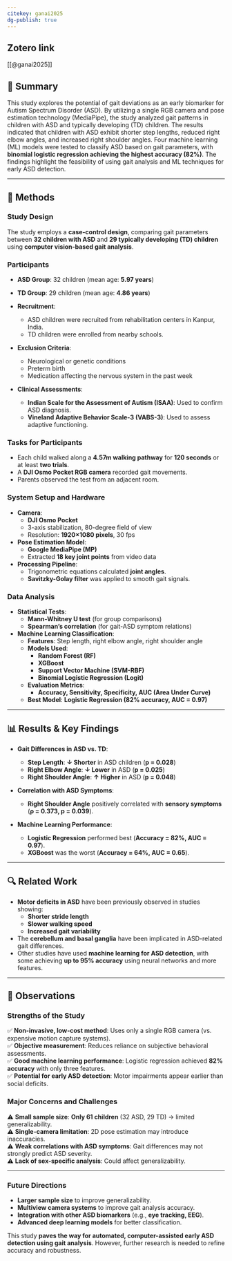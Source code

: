 ```yaml
---
citekey: ganai2025
dg-publish: true
---
```


## Zotero link

[[@ganai2025]]
## 📌 Summary

This study explores the potential of gait deviations as an early biomarker for Autism Spectrum Disorder (ASD). By utilizing a single RGB camera and pose estimation technology (MediaPipe), the study analyzed gait patterns in children with ASD and typically developing (TD) children. The results indicated that children with ASD exhibit shorter step lengths, reduced right elbow angles, and increased right shoulder angles. Four machine learning (ML) models were tested to classify ASD based on gait parameters, with **binomial logistic regression achieving the highest accuracy (82%)**. The findings highlight the feasibility of using gait analysis and ML techniques for early ASD detection.

---

## 🔬 Methods

### Study Design

The study employs a **case-control design**, comparing gait parameters between **32 children with ASD** and **29 typically developing (TD) children** using **computer vision-based gait analysis**.

### Participants

- **ASD Group**: 32 children (mean age: **5.97 years**)
    
- **TD Group**: 29 children (mean age: **4.86 years**)
    
- **Recruitment**:
    
    - ASD children were recruited from rehabilitation centers in Kanpur, India.
    - TD children were enrolled from nearby schools.
- **Exclusion Criteria**:
    
    - Neurological or genetic conditions
    - Preterm birth
    - Medication affecting the nervous system in the past week
- **Clinical Assessments**:
    
    - **Indian Scale for the Assessment of Autism (ISAA)**: Used to confirm ASD diagnosis.
    - **Vineland Adaptive Behavior Scale-3 (VABS-3)**: Used to assess adaptive functioning.

### Tasks for Participants

- Each child walked along a **4.57m walking pathway** for **120 seconds** or at least **two trials**.
- A **DJI Osmo Pocket RGB camera** recorded gait movements.
- Parents observed the test from an adjacent room.

### System Setup and Hardware

- **Camera**:
    - **DJI Osmo Pocket**
    - 3-axis stabilization, 80-degree field of view
    - Resolution: **1920×1080 pixels**, 30 fps
- **Pose Estimation Model**:
    - **Google MediaPipe (MP)**
    - Extracted **18 key joint points** from video data
- **Processing Pipeline**:
    - Trigonometric equations calculated **joint angles**.
    - **Savitzky-Golay filter** was applied to smooth gait signals.

### Data Analysis

- **Statistical Tests**:
    - **Mann-Whitney U test** (for group comparisons)
    - **Spearman’s correlation** (for gait-ASD symptom relations)
- **Machine Learning Classification**:
    - **Features**: Step length, right elbow angle, right shoulder angle
    - **Models Used**:
        - **Random Forest (RF)**
        - **XGBoost**
        - **Support Vector Machine (SVM-RBF)**
        - **Binomial Logistic Regression (Logit)**
    - **Evaluation Metrics**:
        - **Accuracy, Sensitivity, Specificity, AUC (Area Under Curve)**
    - **Best Model**: **Logistic Regression (82% accuracy, AUC = 0.97)**

---

## 📊 Results & Key Findings

- **Gait Differences in ASD vs. TD**:
    
    - **Step Length**: **↓ Shorter** in ASD children (**p = 0.028**)
    - **Right Elbow Angle**: **↓ Lower** in ASD (**p = 0.025**)
    - **Right Shoulder Angle**: **↑ Higher** in ASD (**p = 0.048**)
- **Correlation with ASD Symptoms**:
    
    - **Right Shoulder Angle** positively correlated with **sensory symptoms** (**ρ = 0.373, p = 0.039**).
- **Machine Learning Performance**:
    
    - **Logistic Regression** performed best (**Accuracy = 82%, AUC = 0.97**).
    - **XGBoost** was the worst (**Accuracy = 64%, AUC = 0.65**).

---

## 🔍 Related Work

- **Motor deficits in ASD** have been previously observed in studies showing:
    - **Shorter stride length**
    - **Slower walking speed**
    - **Increased gait variability**
- The **cerebellum and basal ganglia** have been implicated in ASD-related gait differences.
- Other studies have used **machine learning for ASD detection**, with some achieving **up to 95% accuracy** using neural networks and more features.

---

## 📝 Observations

### Strengths of the Study

✅ **Non-invasive, low-cost method**: Uses only a single RGB camera (vs. expensive motion capture systems).  
✅ **Objective measurement**: Reduces reliance on subjective behavioral assessments.  
✅ **Good machine learning performance**: Logistic regression achieved **82% accuracy** with only three features.  
✅ **Potential for early ASD detection**: Motor impairments appear earlier than social deficits.

### Major Concerns and Challenges

⚠ **Small sample size**: **Only 61 children** (32 ASD, 29 TD) → limited generalizability.  
⚠ **Single-camera limitation**: 2D pose estimation may introduce inaccuracies.  
⚠ **Weak correlations with ASD symptoms**: Gait differences may not strongly predict ASD severity.  
⚠ **Lack of sex-specific analysis**: Could affect generalizability.

---

### Future Directions

- **Larger sample size** to improve generalizability.
- **Multiview camera systems** to improve gait analysis accuracy.
- **Integration with other ASD biomarkers** (e.g., **eye tracking, EEG**).
- **Advanced deep learning models** for better classification.

This study **paves the way for automated, computer-assisted early ASD detection using gait analysis**. However, further research is needed to refine accuracy and robustness.
